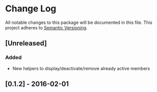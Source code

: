 # Change Log
All notable changes to this package will be documented in this file.
This project adheres to [Semantic Versioning](http://semver.org/).

## [Unreleased]
### Added
- New helpers to display/deactivate/remove already active members

## [0.1.2] - 2016-02-01
